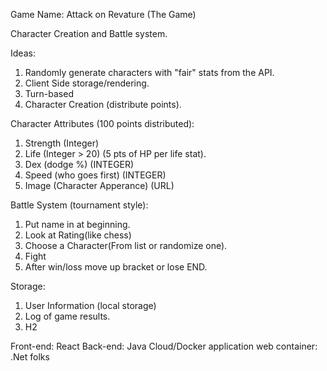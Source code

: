 Game Name: Attack on Revature (The Game)

Character Creation and Battle system.

Ideas:

1. Randomly generate characters with "fair" stats from the API.
2. Client Side storage/rendering.
3. Turn-based
4. Character Creation (distribute points).

Character Attributes (100 points distributed):
1. Strength (Integer)
2. Life (Integer > 20) (5 pts of HP per life stat).
3. Dex (dodge %) (INTEGER)
4. Speed (who goes first) (INTEGER)
5. Image (Character Apperance) (URL)


Battle System (tournament style):

1. Put name in at beginning.
2. Look at Rating(like chess)
3. Choose a Character(From list or randomize one).
4. Fight
5. After win/loss move up bracket or lose END.

Storage:
1. User Information (local storage)
2. Log of game results.
3. H2


Front-end: React
Back-end: Java
Cloud/Docker application web container: .Net folks